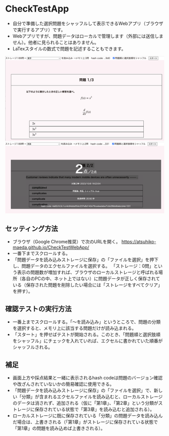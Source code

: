 # CheckTestApp

* 自分で準備した選択問題をシャッフルして表示できるWebアプリ（ブラウザで実行するアプリ）です。
* Webアプリですが、問題データはローカルで管理します（外部には送信しません）。他者に見られることはありません。
* LaTexスタイルの数式で問題を記述することもできます。

<img src="https://github.com/atsuhiko-maeda/CheckTestWebApp/blob/main/screenshot01.png">
<img src="https://github.com/atsuhiko-maeda/CheckTestWebApp/blob/main/screenshot02.png">

## セッティング方法
* ブラウザ（Google Chrome推奨）で次のURLを開く。
  https://atsuhiko-maeda.github.io/CheckTestWebApp/
* 一番下までスクロールする。
* 「問題データを読み込みストレージに保存」の「ファイルを選択」を押下し、問題データのエクセルファイルを選択する。
「ストレージ：0問」という表示の問題数が増加すれば、ブラウザのローカルストレージと呼ばれる場所（各自のPCの中、ネット上ではない）に問題データが正しく保存されている（保存された問題を削除したい場合には「ストレージをすべてクリア」を押す）。

## 確認テストの実行方法
* 一番上までスクロールする。「〜を読み込み」というところで、問題の分類を選択すると、メモリ上に該当する問題だけが読み込まれる。
* 「スタート」を押せばテストが開始される。このとき、「問題順と選択肢順をシャッフル」にチェックを入れていれば、エクセルに書かれていた順番がシャッフルされる。

## 補足
* 画面上方や採点結果と一緒に表示されるhash codeは問題のバージョン確認や改ざんされていないかの簡易確認に使用できる。
*  「問題データを読み込みストレージに保存」の「ファイルを選択」で、新しい「分類」が含まれるエクセルファイルを読み込むと、ローカルストレージのデータは消されず、追加される（仮に「第1章」、「第2章」という分類がストレージに保存されている状態で「第3章」を読み込むと追加される）。
* ローカルストレージに既に保存されている「分類」の問題データを読み込んだ場合は、上書きされる（「第1章」がストレージに保存されている状態で「第1章」の問題を読み込めば上書きされる）。

